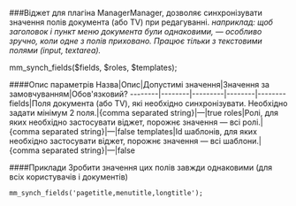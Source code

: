 ###Віджет для плагіна ManagerManager, дозволяє синхронізувати значення полів документа (або TV) при редагуванні.
*наприклад: щоб заголовок і пункт меню документа були однаковими, — особливо зручно, коли одне з полів приховано. Працює тільки з текстовими полями (input, textarea).*

mm_synch_fields($fields, $roles, $templates);

####Опис параметрів
Назва|Опис|Допустимі значення|Значення за замовчуванням|Обов'язковий?
--------|--------|---------|--------|--------
fields|Поля документа (або TV), які необхідно синхронізувати. Необхідно задати мінімум 2 поля.|{comma separated string}|—|true
roles|Ролі, для яких необхідно застосувати віджет, порожнє значення — всі ролі.|{comma separated string}|—|false
templates|Id шаблонів, для яких необхідно застосувати віджет, порожнє значення — всі шаблони.|{comma separated string}|—|false

####Приклади
Зробити значення цих полів завжди однаковими (для всіх користувачів і документів)
	
	mm_synch_fields('pagetitle,menutitle,longtitle');
